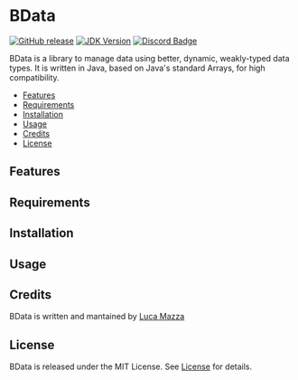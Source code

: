# BData
[![GitHub release](https://img.shields.io/github/v/release/lucamazzza/BData?color=orange&label=latest%20release&sort=semver)]()
[![JDK Version](https://img.shields.io/badge/JDK-17_or_later-red.svg)](https://www.oracle.com/java/technologies/downloads/#java17)
[![Discord Badge](https://img.shields.io/discord/1119987238202261664?color=5865F2&label=&logo=discord&logoColor=white)](https://discord.gg/6JbSYbbv)

BData is a library to manage data using better, dynamic, weakly-typed data types.
It is written in Java, based on Java's standard Arrays, for high compatibility.


* [Features]()
* [Requirements]()
* [Installation]()
* [Usage]()
* [Credits]()
* [License]()

## Features


## Requirements


## Installation


## Usage


## Credits
BData is written and mantained by [Luca Mazza](https://mazluc.ch)

## License
BData is released under the MIT License.
See [License](LICENSE) for details.
